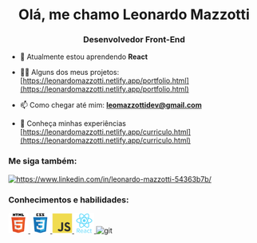 <h1 align="center">Olá, me chamo Leonardo Mazzotti</h1>
<h3 align="center">Desenvolvedor Front-End</h3>

- 🌱 Atualmente estou aprendendo **React**

- 👨‍💻 Alguns dos meus projetos: [https://leonardomazzotti.netlify.app/portfolio.html](https://leonardomazzotti.netlify.app/portfolio.html)

- 📫 Como chegar até mim: **leomazzottidev@gmail.com**

- 📄 Conheça minhas experiências [https://leonardomazzotti.netlify.app/curriculo.html](https://leonardomazzotti.netlify.app/curriculo.html)

<h3 align="left">Me siga também:</h3>
<p align="left">

<a href="https://www.linkedin.com/in/leonardo-mazzotti-54363b7b/" target="blank"><img align="center" src="https://raw.githubusercontent.com/rahuldkjain/github-profile-readme-generator/master/src/images/icons/Social/linked-in-alt.svg" alt="https://www.linkedin.com/in/leonardo-mazzotti-54363b7b/" height="30" width="40" /></a>
</p>

<h3 align="left">Conhecimentos e habilidades:</h3>
<p align="left"> <a href="https://www.w3schools.com/css/" target="_blank" rel="noreferrer">
<img src="https://raw.githubusercontent.com/devicons/devicon/master/icons/html5/html5-original-wordmark.svg" alt="html5" width="40" height="40"/> 
</a> <a href="https://developer.mozilla.org/en-US/docs/Web/JavaScript" target="_blank" rel="noreferrer"> 
<img src="https://raw.githubusercontent.com/devicons/devicon/master/icons/css3/css3-original-wordmark.svg" alt="css3" width="40" height="40"/>
</a> <a href="https://git-scm.com/" target="_blank" rel="noreferrer">
<img src="https://raw.githubusercontent.com/devicons/devicon/master/icons/javascript/javascript-original.svg" alt="javascript" width="40" height="40"/> </a>
<a href="https://reactjs.org/" target="_blank" rel="noreferrer"> <img src="https://raw.githubusercontent.com/devicons/devicon/master/icons/react/react-original-wordmark.svg" alt="react" width="40" height="40"/> </a>
<img src="https://www.vectorlogo.zone/logos/git-scm/git-scm-icon.svg" alt="git" width="40" height="40"/> </a>
<a href="https://www.w3.org/html/" target="_blank" rel="noreferrer"></p>
